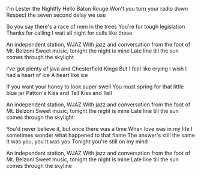 
I'm Lester the Nightfly
Hello Baton Rouge
Won't you turn your radio down
Respect the seven second delay we use

So you say there's a race of men in the trees
You're for tough legislation
Thanks for calling
I wait all night for calls like these

An independent station, WJAZ
With jazz and conversation from the foot of Mt. Belzoni
Sweet music, tonight the night is mine
Late line till the sun comes through the skylight

I've got plenty of java and Chesterfield Kings
But I feel like crying
I wish I had a heart of ice
A heart like ice

If you want your honey to look super swell
You must spring for that little blue jar
Patton's Kiss and Tell
Kiss and Tell

An independent station, WJAZ
With jazz and conversation from the foot of Mt. Belzoni
Sweet music, tonight the night is mine
Late line till the sun comes through the skylight

You'd never believe it, but once there was a time
When love was in my life
I sometimes wonder what happened to that flame
The answer's still the same
It was you, you
It was you
Tonight you're still on my mind

An independent station, WJAZ
With jazz and conversation from the foot of Mt. Belzoni
Sweet music, tonight the night is mine
Late line till the sun comes through the skyline 
